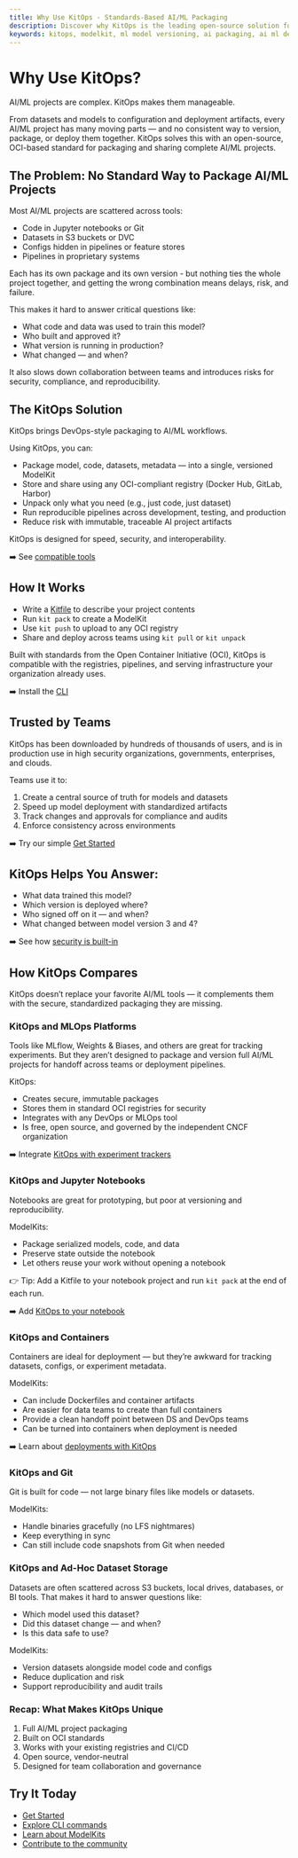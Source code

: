 ```yaml
---
title: Why Use KitOps - Standards-Based AI/ML Packaging
description: Discover why KitOps is the leading open-source solution for packaging, versioning, and deploying AI/ML models. Built on OCI standards and compatible with your existing tools.
keywords: kitops, modelkit, ml model versioning, ai packaging, ai ml deployment, reproducible machine learning, OCI ML tools, MLOps alternative, secure AI packaging
---
```


# Why Use KitOps?

AI/ML projects are complex. KitOps makes them manageable.

From datasets and models to configuration and deployment artifacts, every AI/ML project has many moving parts — and no consistent way to version, package, or deploy them together. KitOps solves this with an open-source, OCI-based standard for packaging and sharing complete AI/ML projects.

## The Problem: No Standard Way to Package AI/ML Projects

Most AI/ML projects are scattered across tools:
- Code in Jupyter notebooks or Git
- Datasets in S3 buckets or DVC
- Configs hidden in pipelines or feature stores
- Pipelines in proprietary systems

Each has its own package and its own version - but nothing ties the whole project together, and getting the wrong combination means delays, risk, and failure.

This makes it hard to answer critical questions like:
- What code and data was used to train this model?
- Who built and approved it?
- What version is running in production?
- What changed — and when?

It also slows down collaboration between teams and introduces risks for security, compliance, and reproducibility.

## The KitOps Solution

KitOps brings DevOps-style packaging to AI/ML workflows.

Using KitOps, you can:
- Package model, code, datasets, metadata — into a single, versioned ModelKit
- Store and share using any OCI-compliant registry (Docker Hub, GitLab, Harbor)
- Unpack only what you need (e.g., just code, just dataset)
- Run reproducible pipelines across development, testing, and production
- Reduce risk with immutable, traceable AI project artifacts

KitOps is designed for speed, security, and interoperability.

➡️ See [compatible tools](../integrations/integrations.md)

## How It Works
- Write a [Kitfile](../kitfile/kf-overview.md) to describe your project contents
- Run `kit pack` to create a ModelKit
- Use `kit push` to upload to any OCI registry
- Share and deploy across teams using `kit pull` or `kit unpack`

Built with standards from the Open Container Initiative (OCI), KitOps is compatible with the registries, pipelines, and serving infrastructure your organization already uses.

➡️ Install the [CLI](../cli/installation.md)

## Trusted by Teams

KitOps has been downloaded by hundreds of thousands of users, and is in production use in high security organizations, governments, enterprises, and clouds.

Teams use it to:
1. Create a central source of truth for models and datasets
1. Speed up model deployment with standardized artifacts
1. Track changes and approvals for compliance and audits
1. Enforce consistency across environments

➡️ Try our simple [Get Started](../get-started.md)

## KitOps Helps You Answer:

- What data trained this model?
- Which version is deployed where?
- Who signed off on it — and when?
- What changed between model version 3 and 4?

➡️ See how [security is built-in](../security.md)

## How KitOps Compares

KitOps doesn’t replace your favorite AI/ML tools — it complements them with the secure, standardized packaging they are missing.

### KitOps and MLOps Platforms

Tools like MLflow, Weights & Biases, and others are great for tracking experiments. But they aren’t designed to package and version full AI/ML projects for handoff across teams or deployment pipelines.

KitOps:
- Creates secure, immutable packages
- Stores them in standard OCI registries for security
- Integrates with any DevOps or MLOps tool
- Is free, open source, and governed by the independent CNCF organization

➡️ Integrate [KitOps with experiment trackers](../integrations/mlflow.md)

### KitOps and Jupyter Notebooks

Notebooks are great for prototyping, but poor at versioning and reproducibility.

ModelKits:
- Package serialized models, code, and data
- Preserve state outside the notebook
- Let others reuse your work without opening a notebook

👉 Tip: Add a Kitfile to your notebook project and run `kit pack` at the end of each run.

➡️ Add [KitOps to your notebook](https://www.youtube.com/watch?v=OQPp7QEvk7Q)

### KitOps and Containers

Containers are ideal for deployment — but they’re awkward for tracking datasets, configs, or experiment metadata.

ModelKits:
- Can include Dockerfiles and container artifacts
- Are easier for data teams to create than full containers
- Provide a clean handoff point between DS and DevOps teams
- Can be turned into containers when deployment is needed

➡️ Learn about [deployments with KitOps](../deploy.md)

### KitOps and Git

Git is built for code — not large binary files like models or datasets.

ModelKits:
- Handle binaries gracefully (no LFS nightmares)
- Keep everything in sync
- Can still include code snapshots from Git when needed

### KitOps and Ad-Hoc Dataset Storage

Datasets are often scattered across S3 buckets, local drives, databases, or BI tools. That makes it hard to answer questions like:
- Which model used this dataset?
- Did this dataset change — and when?
- Is this data safe to use?

ModelKits:
- Version datasets alongside model code and configs
- Reduce duplication and risk
- Support reproducibility and audit trails

### Recap: What Makes KitOps Unique

1. Full AI/ML project packaging
1. Built on OCI standards
1. Works with your existing registries and CI/CD
1. Open source, vendor-neutral
1. Designed for team collaboration and governance

## Try It Today
- [Get Started](../get-started.md)
- [Explore CLI commands](../cli/cli-reference.md)
- [Learn about ModelKits](../modelkit/intro.md)
- [Contribute to the community](../../contributing.md)
